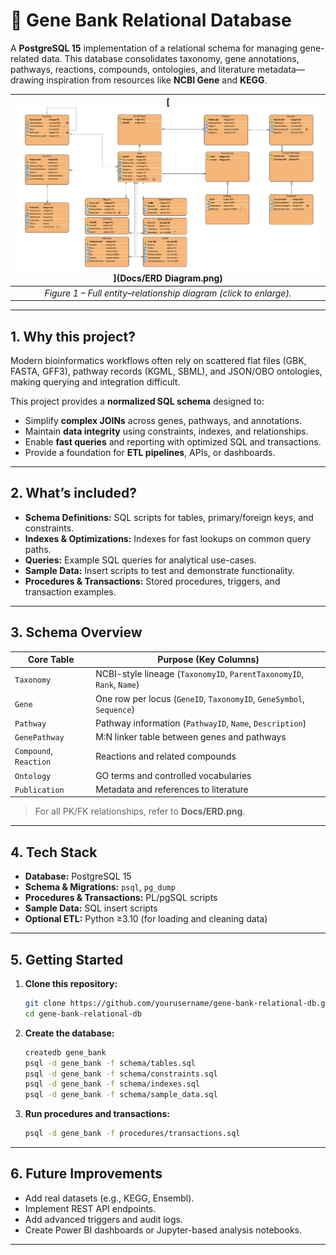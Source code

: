 # 🧬 Gene Bank Relational Database

A **PostgreSQL 15** implementation of a relational schema for managing gene-related data. This database consolidates taxonomy, gene annotations, pathways, reactions, compounds, ontologies, and literature metadata—drawing inspiration from resources like **NCBI Gene** and **KEGG**.

| [<img src="Docs/ERD Diagram.png" alt="ERD diagram" width="600">](Docs/ERD Diagram.png) |
|:--:|
| *Figure 1 – Full entity–relationship diagram (click to enlarge).* |

---

## 1. Why this project?
Modern bioinformatics workflows often rely on scattered flat files (GBK, FASTA, GFF3), pathway records (KGML, SBML), and JSON/OBO ontologies, making querying and integration difficult.

This project provides a **normalized SQL schema** designed to:
* Simplify **complex JOINs** across genes, pathways, and annotations.
* Maintain **data integrity** using constraints, indexes, and relationships.
* Enable **fast queries** and reporting with optimized SQL and transactions.
* Provide a foundation for **ETL pipelines**, APIs, or dashboards.

---

## 2. What’s included?
- **Schema Definitions:** SQL scripts for tables, primary/foreign keys, and constraints.
- **Indexes & Optimizations:** Indexes for fast lookups on common query paths.
- **Queries:** Example SQL queries for analytical use-cases.
- **Sample Data:** Insert scripts to test and demonstrate functionality.
- **Procedures & Transactions:** Stored procedures, triggers, and transaction examples.

---

## 3. Schema Overview

| Core Table             | Purpose (Key Columns)                                                     |
|------------------------|--------------------------------------------------------------------------|
| `Taxonomy`             | NCBI-style lineage (`TaxonomyID`, `ParentTaxonomyID`, `Rank`, `Name`)     |
| `Gene`                 | One row per locus (`GeneID`, `TaxonomyID`, `GeneSymbol`, `Sequence`)      |
| `Pathway`              | Pathway information (`PathwayID`, `Name`, `Description`)                  |
| `GenePathway`          | M:N linker table between genes and pathways                              |
| `Compound`, `Reaction` | Reactions and related compounds                                           |
| `Ontology`             | GO terms and controlled vocabularies                                      |
| `Publication`          | Metadata and references to literature                                    |

> For all PK/FK relationships, refer to **Docs/ERD.png**.

---

## 4. Tech Stack
- **Database:** PostgreSQL 15
- **Schema & Migrations:** `psql`, `pg_dump`
- **Procedures & Transactions:** PL/pgSQL scripts
- **Sample Data:** SQL insert scripts
- **Optional ETL:** Python ≥3.10 (for loading and cleaning data)

---

## 5. Getting Started

1. **Clone this repository:**
   ```bash
   git clone https://github.com/yourusername/gene-bank-relational-db.git
   cd gene-bank-relational-db
   ```

2. **Create the database:**
   ```bash
   createdb gene_bank
   psql -d gene_bank -f schema/tables.sql
   psql -d gene_bank -f schema/constraints.sql
   psql -d gene_bank -f schema/indexes.sql
   psql -d gene_bank -f schema/sample_data.sql
   ```

3. **Run procedures and transactions:**
   ```bash
   psql -d gene_bank -f procedures/transactions.sql
   ```

---

## 6. Future Improvements
- Add real datasets (e.g., KEGG, Ensembl).
- Implement REST API endpoints.
- Add advanced triggers and audit logs.
- Create Power BI dashboards or Jupyter-based analysis notebooks.

---


